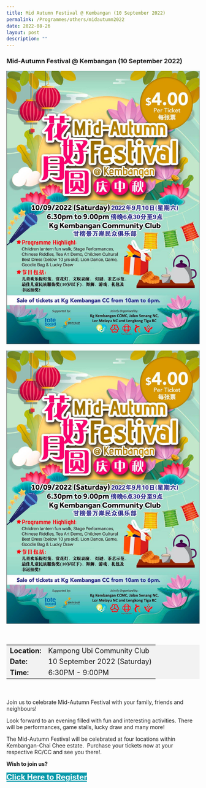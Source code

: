 ```yaml
---
title: Mid Autumn Festival @ Kembangan (10 September 2022)
permalink: /Programmes/others/midautumn2022
date: 2022-08-26
layout: post
description: ""
---
```

### **Mid-Autumn Festival @ Kembangan (10 September 2022)**

<img
src="/images/Programmes%20(September%202022)/MidAutumn2022.jpg" style="width:600px; height:auto">

<img
src="/images/Programmes%20(September%202022)/MidAutumn2022.jpg" style="width:600px; height:auto">

<div style="padding:20px 0 20px 0">
	<table  style="font-size:130%; background-color:#f2f2f2">
		<tbody>
			<tr>
				 <td><b>Location:</b></td><td>Kampong Ubi Community Club</td>
			</tr>
			<tr>
			 <td><b>Date:</b></td><td>10 September 2022 (Saturday)</td>
			</tr>
			<tr>
				<td> <b>Time:</b> </td><td>6:30PM - 9:00PM</td>
			</tr>
		</tbody>
	</table>
</div>

<div>
	<p>
Join us to celebrate Mid-Autumn Festival with your family, friends and neighbours! 

Look forward to an evening filled with fun and interesting activities. There will be performances, game stalls, lucky draw and many more!

The Mid-Autumn Festival will be celebrated at four locations within Kembangan-Chai Chee estate.  Purchase your tickets now at your respective RC/CC and see you there!.</p>
</div>

<p><b>Wish to join us?</b></p>

<div>
	<a href="https://www.go.gov.sg/kuccbriskwalk" style="font-size:20px; width:35%; height:60px; background-color:#0899AA; color:white" class="bp-button"><b>Click Here to Register</b></a>
</div>